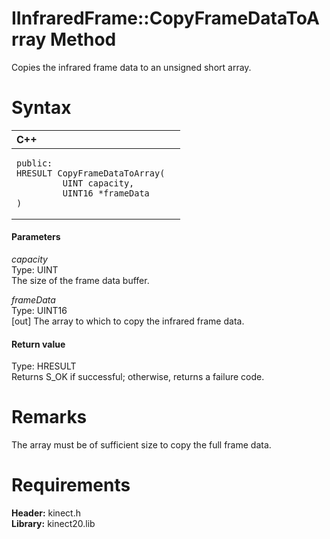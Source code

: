 IInfraredFrame::CopyFrameDataToArray Method  
===========================================  

Copies the infrared frame data to an unsigned short array. <span id="syntaxSection"></span>

Syntax  
======  

<table>
<colgroup>
<col width="100%" />
</colgroup>
<thead>
<tr class="header">
<th align="left">C++</th>
</tr>
</thead>
<tbody>
<tr class="odd">
<td align="left"><pre><code>public:  
HRESULT CopyFrameDataToArray(  
         UINT capacity,  
         UINT16 *frameData  
)</code></pre></td>
</tr>
</tbody>
</table>

<span id="ID4EG"></span>
#### Parameters  

*capacity*    
Type: UINT  
The size of the frame data buffer.  

*frameData*    
Type: UINT16  
[out] The array to which to copy the infrared frame data.  

<span id="ID4EP"></span>
#### Return value  

Type: HRESULT  
Returns S\_OK if successful; otherwise, returns a failure code.  

<span id="remarks"></span>

Remarks  
=======  

The array must be of sufficient size to copy the full frame data.  

<span id="requirements"></span>

Requirements  
============  

**Header:** kinect.h  
**Library:** kinect20.lib  



<!--Please do not edit the data in the comment block below.-->
<!--
TOCTitle : CopyFrameDataToArray Method
RLTitle : IInfraredFrame::CopyFrameDataToArray Method
KeywordK : CopyFrameDataToArray method
KeywordK : IInfraredFrame::CopyFrameDataToArray method
KeywordF : IInfraredFrame::CopyFrameDataToArray
KeywordF : CopyFrameDataToArray
KeywordF : Microsoft.Kinect.kinect.IInfraredFrame.CopyFrameDataToArray(UINT,UINT16@)
KeywordA : M:Microsoft.Kinect.kinect.IInfraredFrame.CopyFrameDataToArray(UINT,UINT16@)
AssetID : M:Microsoft.Kinect.kinect.IInfraredFrame.CopyFrameDataToArray(UINT,UINT16@)
Locale : en-us
CommunityContent : 1
APIType : Managed
APILocation : 
APIName : Microsoft.Kinect.kinect.IInfraredFrame::CopyFrameDataToArray
TargetOS : Windows
TopicType : kbSyntax
DevLang : C++
DocSet : K4Wv2
ProjType : K4Wv2Proj
Technology : Kinect for Windows
Product : Kinect for Windows SDK v2
productversion : 20
-->
